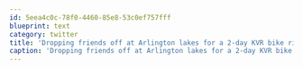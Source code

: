 ```yaml
---
id: 5eea4c0c-78f0-4460-85e8-53c0ef757fff
blueprint: text
category: twitter
title: 'Dropping friends off at Arlington lakes for a 2-day KVR bike ride http://pi.pe/-21n3z2'
caption: 'Dropping friends off at Arlington lakes for a 2-day KVR bike ride http://pi.pe/-21n3z2'
---
```

